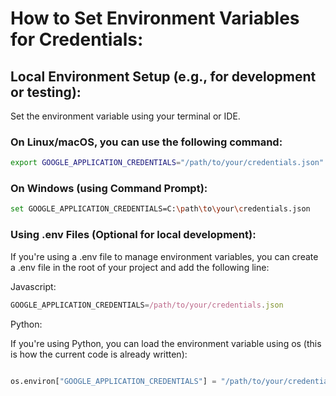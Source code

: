 # How to Set Environment Variables for Credentials:

## Local Environment Setup (e.g., for development or testing):

Set the environment variable using your terminal or IDE. 

### On Linux/macOS, you can use the following command:
```bash
export GOOGLE_APPLICATION_CREDENTIALS="/path/to/your/credentials.json"
```
### On Windows (using Command Prompt):
```bash
set GOOGLE_APPLICATION_CREDENTIALS=C:\path\to\your\credentials.json
```

### Using .env Files (Optional for local development):

If you're using a .env file to manage environment variables, you can create a .env file in the root of your project and add the following line:

Javascript: 
```javascript
GOOGLE_APPLICATION_CREDENTIALS=/path/to/your/credentials.json
```
Python:

If you're using Python, you can load the environment variable using os (this is how the current code is already written):
```python

os.environ["GOOGLE_APPLICATION_CREDENTIALS"] = "/path/to/your/credentials.json"